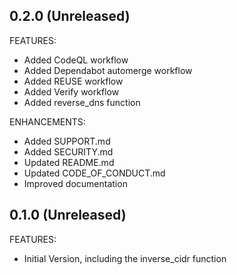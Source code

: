 <!--
Copyright (c) LederWorks
SPDX-FileCopyrightText: The terraform-provider-iactools Authors
SPDX-License-Identifier: MPL-2.0
-->

## 0.2.0 (Unreleased)
FEATURES:
- Added CodeQL workflow
- Added Dependabot automerge workflow
- Added REUSE workflow
- Added Verify workflow
- Added reverse_dns function

ENHANCEMENTS:
- Added SUPPORT.md
- Added SECURITY.md
- Updated README.md
- Updated CODE_OF_CONDUCT.md
- Improved documentation

## 0.1.0 (Unreleased)

FEATURES:
- Initial Version, including the inverse_cidr function
